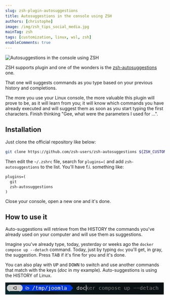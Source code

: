 ```yaml
---
slug: zsh-plugin-autosuggestions
title: Autosuggestions in the console using ZSH
authors: [christophe]
image: /img/zsh_tips_social_media.jpg
mainTag: zsh
tags: [customization, linux, wsl, zsh]
enableComments: true
---
```

![Autosuggestions in the console using ZSH](/img/zsh_tips_banner.jpg)

ZSH supports plugin and one of the wonders is the [zsh-autosuggestions](https://github.com/zsh-users/zsh-autosuggestions) one.

That one will suggests commands as you type based on your previous history and completions.

The more you use your Linux console, the more valuable this plugin will prove to be, as it will learn from you; it will know which commands you have already executed and will suggest them as soon as you start typing the first characters. Finish thinking "Gee, what were the parameters I used for ...".

<!-- truncate -->

## Installation

Just clone the official repository like below:

```bash
git clone https://github.com/zsh-users/zsh-autosuggestions ${ZSH_CUSTOM:-~/.oh-my-zsh/custom}/plugins/zsh-autosuggestions
```

Then edit the `~/.zshrc` file, search for `plugins=(` and add `zsh-autosuggestions` to the list. You'll have f.i. something like:

<Snippets filename="~/.zshrc">

```text
plugins=(
  git
  zsh-autosuggestions
)
```

</Snippets>

Close your console, open a new one and it's done.

## How to use it

Auto-suggestions will retrieve from the HISTORY the commands you've already used on your computer and will use them as suggestions.

Imagine you've already type, today, yesterday or weeks ago the `docker compose up --detach` command. Today, just by typing `doc` you'll get, in gray, the suggestion. Press <kbd>TAB</kbd> if it's fine for you and it's done.

You can also play with <kbd>UP</kbd> and <kbd>DOWN</kbd> to switch and use another commands that match with the keys (*doc* in my example). Auto-suggestions is using the HISTORY of Linux.

![Autosuggestions plugin for ZSH](./images/autosuggestions.png)
